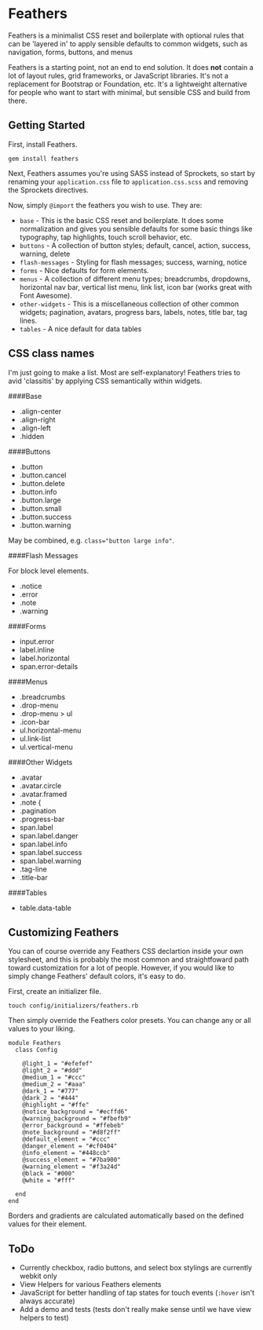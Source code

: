 Feathers
====

Feathers is a minimalist CSS reset and boilerplate with optional rules that can be 'layered in' to apply sensible defaults to common widgets, such as navigation, forms, buttons, and menus

Feathers is a starting point, not an end to end solution. It does **not** contain a lot of layout rules, grid frameworks, or JavaScript libraries. It's not a replacement for Bootstrap or Foundation, etc. It's a lightweight alternative for people who want to start with  minimal, but sensible CSS and build from there.

Getting Started
----

First, install Feathers.

    gem install feathers

Next, Feathers assumes you're using SASS instead of Sprockets, so start by renaming your `application.css` file to `application.css.scss` and removing the Sprockets directives.

Now, simply `@import` the feathers you wish to use. They are:

* `base` - This is the basic CSS reset and boilerplate. It does some normalization and gives you sensible defaults for some basic things like typography, tap highlights, touch scroll behavior, etc.
* `buttons` - A collection of button styles; default, cancel, action, success, warning, delete
* `flash-messages` - Styling for flash messages; success, warning, notice
* `forms` - Nice defaults for form elements.
* `menus` - A collection of different menu types; breadcrumbs, dropdowns, horizontal nav bar, vertical list menu, link list, icon bar (works great with Font Awesome).
* `other-widgets` - This is a miscellaneous collection of other common widgets; pagination, avatars, progress bars, labels, notes, title bar, tag lines.
* `tables` - A nice default for data tables

CSS class names
----

I'm just going to make a list. Most are self-explanatory! Feathers tries to avid 'classitis' by applying CSS semantically within widgets.

####Base

* .align-center
* .align-right
* .align-left
* .hidden

####Buttons
* .button
* .button.cancel
* .button.delete
* .button.info
* .button.large
* .button.small
* .button.success
* .button.warning

May be combined, e.g. `class="button large info"`.

####Flash Messages

For block level elements.

* .notice
* .error
* .note
* .warning

####Forms

* input.error
* label.inline
* label.horizontal
* span.error-details

####Menus

* .breadcrumbs
* .drop-menu
* .drop-menu > ul
* .icon-bar
* ul.horizontal-menu
* ul.link-list
* ul.vertical-menu

####Other Widgets

* .avatar
* .avatar.circle
* .avatar.framed
* .note {
* .pagination
* .progress-bar
* span.label
* span.label.danger
* span.label.info
* span.label.success
* span.label.warning
* .tag-line
* .title-bar

####Tables

* table.data-table

Customizing Feathers
----

You can of course override any Feathers CSS declartion inside your own stylesheet, and this is probably the most common and straightfoward path toward customization for a lot of people. However, if you would like to simply change Feathers' default colors, it's easy to do.

First, create an initializer file.

    touch config/initializers/feathers.rb

Then simply override the Feathers color presets. You can change any or all values to your liking.

    module Feathers
      class Config

        @light_1 = "#efefef"
        @light_2 = "#ddd"
        @medium_1 = "#ccc"
        @medium_2 = "#aaa"
        @dark_1 = "#777"
        @dark_2 = "#444"
        @highlight = "#ffe"
        @notice_background = "#ecffd6"
        @warning_background = "#fbefb9"
        @error_background = "#ffebeb"
        @note_background = "#d8f2ff"
        @default_element = "#ccc"
        @danger_element = "#cf0404"
        @info_element = "#448ccb"
        @success_element = "#7ba900"
        @warning_element = "#f3a24d"
        @black = "#000"
        @white = "#fff"

      end
    end

Borders and gradients are calculated automatically based on the defined values for their element.

ToDo
----

* Currently checkbox, radio buttons, and select box stylings are currently webkit only
* View Helpers for various Feathers elements
* JavaScript for better handling of tap states for touch events (`:hover` isn't always accurate)
* Add a demo and tests (tests don't really make sense until we have view helpers to test)
